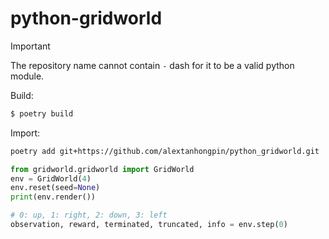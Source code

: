 # python-gridworld


> [!IMPORTANT]  
> The repository name cannot contain `-` dash for it to be a valid python module.

Build:

```bash
$ poetry build
```

Import:

```bash
poetry add git+https://github.com/alextanhongpin/python_gridworld.git
```

```python
from gridworld.gridworld import GridWorld
env = GridWorld(4)
env.reset(seed=None)
print(env.render())

# 0: up, 1: right, 2: down, 3: left
observation, reward, terminated, truncated, info = env.step(0) 
```
